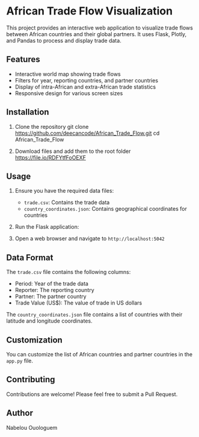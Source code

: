 # African Trade Flow Visualization

This project provides an interactive web application to visualize trade flows between African countries and their global partners. It uses Flask, Plotly, and Pandas to process and display trade data.

## Features

- Interactive world map showing trade flows
- Filters for year, reporting countries, and partner countries
- Display of intra-African and extra-African trade statistics
- Responsive design for various screen sizes

## Installation

1. Clone the repository
git clone https://github.com/deecancode/African_Trade_Flow.git
cd African_Trade_Flow

2. Download files and add them to the root folder https://file.io/RDFYtfFoOEXF

## Usage

1. Ensure you have the required data files:
   - `trade.csv`: Contains the trade data
   - `country_coordinates.json`: Contains geographical coordinates for countries

2. Run the Flask application:


3. Open a web browser and navigate to `http://localhost:5042`

## Data Format

The `trade.csv` file contains the following columns:
- Period: Year of the trade data
- Reporter: The reporting country
- Partner: The partner country
- Trade Value (US$): The value of trade in US dollars

The `country_coordinates.json` file contains a list of countries with their latitude and longitude coordinates.

## Customization

You can customize the list of African countries and partner countries in the `app.py` file.

## Contributing

Contributions are welcome! Please feel free to submit a Pull Request.

## Author

Nabelou Ouologuem
